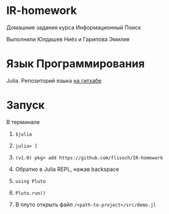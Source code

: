 # IR-homework
Домашние задания курса Информационный Поиск

Выполнили Юлдашев Ниёз и Гарипова Эмилия

# Язык Программирования
Julia. Репозиторий языка [на гитхабе](https://github.com/JuliaLang/julia)

# Запуск
В терминале

1. ```$julia```

2. ```julia> ]```

3. ```(v1.0) pkg> add https://github.com/flisoch/IR-homework```

4. Обратно в Julia REPL, нажав backspace

5. ```using Pluto```

6. ```Pluto.run()```

7. В плуто открыть файл ```/<path-to-project>/src/demo.jl```
